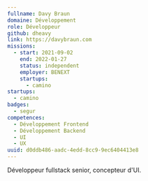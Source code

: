 ```yaml
---
fullname: Davy Braun
domaine: Développement
role: Développeur
github: dheavy
link: https://davybraun.com
missions:
  - start: 2021-09-02
    end: 2022-01-27
    status: independent
    employer: BENEXT
    startups:
      - camino
startups:
  - camino
badges:
  - segur
competences:
  - Développement Frontend
  - Développement Backend
  - UI
  - UX
uuid: d0ddb486-aadc-4edd-8cc9-9ec6404413e8
---
```

Développeur fullstack senior, concepteur d'UI.